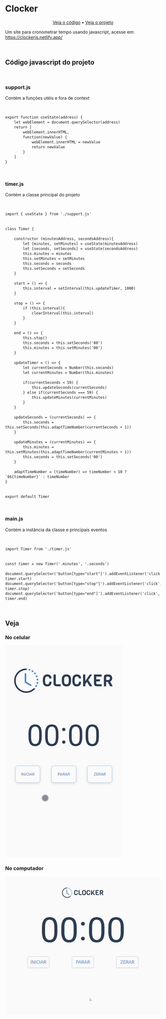 <h1>Clocker</h1>

<p align="center">
<a href="#code">Veja o código</a> • 
<a href="#show">Veja o projeto</a>
</p>

<p>Um site para cronometrar tempo usando javascript, acesse em: <a href="https://clockerjs.netlify.app/">https://clockerjs.netlify.app/</a></p>

<br>
<h2 id="code">Código javascript do projeto</h2>
<br>
<h3>support.js</h3>
<p>Contém a funções utéis e fora de context</p>

<br>

```
export function useState(address) {
    let webElement = document.querySelector(address)
    return [
        webElement.innerHTML, 
        function(newValue) {
            webElement.innerHTML = newValue
            return newValue
        }
    ]
}
```

<br>

<h3>timer.js</h3>
<p>Contém a classe principal do projeto</p>

<br>

```
import { useState } from './support.js'


class Timer {

    constructor (minutesAddress, secondsAddress){
        let [minutes, setMinutes] = useState(minutesAddress)
        let [seconds, setSeconds] = useState(secondsAddress)
        this.minutes = minutes
        this.setMinutes = setMinutes
        this.seconds = seconds
        this.setSeconds = setSeconds
    }

    start = () => {
        this.interval = setInterval(this.updateTimer, 1000)
    }

    stop = () => {
        if (this.interval){
            clearInterval(this.interval)
        }
    }

    end = () => {
        this.stop()
        this.seconds = this.setSeconds('00')
        this.minutes = this.setMinutes('00')
    }

    updateTimer = () => {
        let currentSeconds = Number(this.seconds)
        let currentMinutes = Number(this.minutes)

        if(currentSeconds < 59) {
            this.updateSeconds(currentSeconds)
        } else if(currentSeconds === 59) {
            this.updateMinutes(currentMinutes)
        }
    }

    updateSeconds = (currentSeconds) => {
        this.seconds = this.setSeconds(this.adaptTimeNumber(currentSeconds + 1))
    }

    updateMinutes = (currentMinutes) => {
        this.minutes = this.setMinutes(this.adaptTimeNumber(currentMinutes + 1))
        this.seconds = this.setSeconds('00')
    }

    adaptTimeNumber = (timeNumber) => timeNumber < 10 ? `0${timeNumber}` : timeNumber
}


export default Timer
```

<br>

<h3>main.js</h3>
<p>Contém a instância da classe e principais eventos</p>

<br>

```
import Timer from './timer.js'


const timer = new Timer('.minutes', '.seconds')

document.querySelector('button[type="start"]').addEventListener('click', timer.start)
document.querySelector('button[type="stop"]').addEventListener('click', timer.stop)
document.querySelector('button[type="end"]').addEventListener('click', timer.end)
```

<br>

<h2 id="show">Veja</h2>

<h3>No celular</h3>

<kbd><img src="./readme/mobile.gif" alt="project-image" style="max-width: 100%;"></kbd>

<h3>No computador</h3>

<kbd><img src="./readme/pc.gif" alt="project-image" style="max-width: 100%;"></kbd>